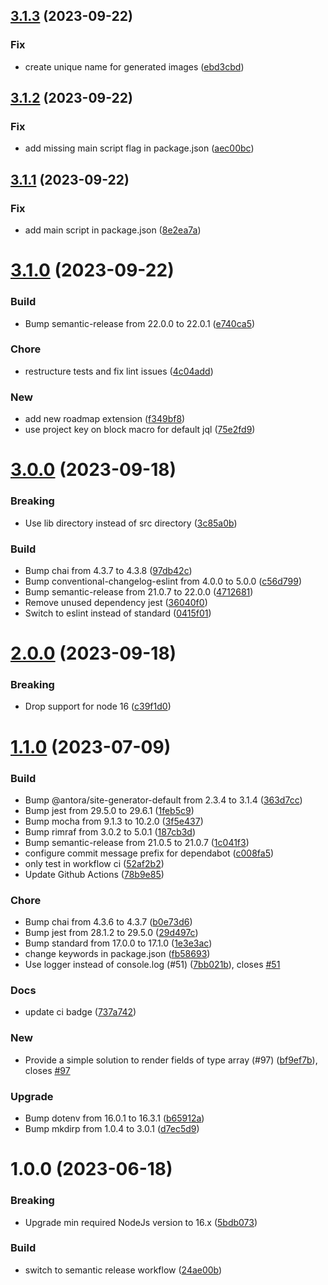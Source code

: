 ## [3.1.3](https://github.com/uniqueck/asciidoctor-jira/compare/v3.1.2...v3.1.3) (2023-09-22)


### Fix

* create unique name for generated images ([ebd3cbd](https://github.com/uniqueck/asciidoctor-jira/commit/ebd3cbd4f51f92e5ed91b9c7af5642bb52f96cc9))

## [3.1.2](https://github.com/uniqueck/asciidoctor-jira/compare/v3.1.1...v3.1.2) (2023-09-22)


### Fix

* add missing main script flag in package.json ([aec00bc](https://github.com/uniqueck/asciidoctor-jira/commit/aec00bc6d99f839ba65959f1ab44b52ed22f0cb0))

## [3.1.1](https://github.com/uniqueck/asciidoctor-jira/compare/v3.1.0...v3.1.1) (2023-09-22)


### Fix

* add main script in package.json ([8e2ea7a](https://github.com/uniqueck/asciidoctor-jira/commit/8e2ea7a53efc9289400aaf2f91fc4f8eea35c1af))

# [3.1.0](https://github.com/uniqueck/asciidoctor-jira/compare/v3.0.0...v3.1.0) (2023-09-22)


### Build

* Bump semantic-release from 22.0.0 to 22.0.1 ([e740ca5](https://github.com/uniqueck/asciidoctor-jira/commit/e740ca5d7c599e74d3ad9a83851da837bccdbbf1))

### Chore

* restructure tests and fix lint issues ([4c04add](https://github.com/uniqueck/asciidoctor-jira/commit/4c04add0271280466f251da03dcf6a2e6175b9b8))

### New

* add new roadmap extension ([f349bf8](https://github.com/uniqueck/asciidoctor-jira/commit/f349bf878ab4afe20c5fccef22ff487b05540aa0))
* use project key on block macro for default jql ([75e2fd9](https://github.com/uniqueck/asciidoctor-jira/commit/75e2fd96bc420e7b0fce36ec70ee667df2298cab))

# [3.0.0](https://github.com/uniqueck/asciidoctor-jira/compare/v2.0.0...v3.0.0) (2023-09-18)


### Breaking

* Use lib directory instead of src directory ([3c85a0b](https://github.com/uniqueck/asciidoctor-jira/commit/3c85a0b2c545f522f4d1c00fad18234763c7a1d7))

### Build

* Bump chai from 4.3.7 to 4.3.8 ([97db42c](https://github.com/uniqueck/asciidoctor-jira/commit/97db42cab989914556f64990a8a945e2d758d796))
* Bump conventional-changelog-eslint from 4.0.0 to 5.0.0 ([c56d799](https://github.com/uniqueck/asciidoctor-jira/commit/c56d799d30f0aa59fd6d99d83a4b03d548b1875c))
* Bump semantic-release from 21.0.7 to 22.0.0 ([4712681](https://github.com/uniqueck/asciidoctor-jira/commit/471268191c51d3dce9f1c7f0dd324482775ac938))
* Remove unused dependency jest ([36040f0](https://github.com/uniqueck/asciidoctor-jira/commit/36040f0ff2444f304dc426f84fd6ec566d8cb72a))
* Switch to eslint instead of standard ([0415f01](https://github.com/uniqueck/asciidoctor-jira/commit/0415f01229204f294d6915ea927db2aafc3a209c))

# [2.0.0](https://github.com/uniqueck/asciidoctor-jira/compare/v1.1.0...v2.0.0) (2023-09-18)


### Breaking

* Drop support for node 16 ([c39f1d0](https://github.com/uniqueck/asciidoctor-jira/commit/c39f1d009153121caca8d54251611ffac068a97d))

# [1.1.0](https://github.com/uniqueck/asciidoctor-jira/compare/v1.0.0...v1.1.0) (2023-07-09)


### Build

* Bump @antora/site-generator-default from 2.3.4 to 3.1.4 ([363d7cc](https://github.com/uniqueck/asciidoctor-jira/commit/363d7cc457a831681815f99f75b3a7c367e1b9bc))
* Bump jest from 29.5.0 to 29.6.1 ([1feb5c9](https://github.com/uniqueck/asciidoctor-jira/commit/1feb5c992e63e8c9305e3097da68031875fa07f1))
* Bump mocha from 9.1.3 to 10.2.0 ([3f5e437](https://github.com/uniqueck/asciidoctor-jira/commit/3f5e437ecfac17fb188883703a60e3d69a618299))
* Bump rimraf from 3.0.2 to 5.0.1 ([187cb3d](https://github.com/uniqueck/asciidoctor-jira/commit/187cb3d48d4e01a28b89f184d5a71bf0b6fcff22))
* Bump semantic-release from 21.0.5 to 21.0.7 ([1c041f3](https://github.com/uniqueck/asciidoctor-jira/commit/1c041f371f650b20f04a2ab0fda1a36f488a92b9))
* configure commit message prefix for dependabot ([c008fa5](https://github.com/uniqueck/asciidoctor-jira/commit/c008fa5fadd8e33160d0a4cf0b3f5fc99a04daf9))
* only test in workflow ci ([52af2b2](https://github.com/uniqueck/asciidoctor-jira/commit/52af2b2e18ef9826e5ec52ccc73e650dcacba016))
* Update Github Actions ([78b9e85](https://github.com/uniqueck/asciidoctor-jira/commit/78b9e85fc6b71a191706c2617237b63318397fbd))

### Chore

* Bump chai from 4.3.6 to 4.3.7 ([b0e73d6](https://github.com/uniqueck/asciidoctor-jira/commit/b0e73d604acf33a30ed4a3a70c132c272a5dd13b))
* Bump jest from 28.1.2 to 29.5.0 ([29d497c](https://github.com/uniqueck/asciidoctor-jira/commit/29d497c6098a882fe13d2955a6b51528452e0428))
* Bump standard from 17.0.0 to 17.1.0 ([1e3e3ac](https://github.com/uniqueck/asciidoctor-jira/commit/1e3e3ac59a1f28edf855d14f703fadd0039145a2))
* change keywords in package.json ([fb58693](https://github.com/uniqueck/asciidoctor-jira/commit/fb5869360bd88efd19906d72a1c36672c78ef686))
* Use logger instead of console.log (#51) ([7bb021b](https://github.com/uniqueck/asciidoctor-jira/commit/7bb021bb349188c5c4596eaf071291517b78e015)), closes [#51](https://github.com/uniqueck/asciidoctor-jira/issues/51)

### Docs

* update ci badge ([737a742](https://github.com/uniqueck/asciidoctor-jira/commit/737a7425a96e83fa09e6c32b041574bb1bf8e2e8))

### New

* Provide a simple solution to render fields of type array (#97) ([bf9ef7b](https://github.com/uniqueck/asciidoctor-jira/commit/bf9ef7ba9229ea1fe393ded904b8d25c084be913)), closes [#97](https://github.com/uniqueck/asciidoctor-jira/issues/97)

### Upgrade

* Bump dotenv from 16.0.1 to 16.3.1 ([b65912a](https://github.com/uniqueck/asciidoctor-jira/commit/b65912a6a0c5a430ae28505e2d20333c30094da8))
* Bump mkdirp from 1.0.4 to 3.0.1 ([d7ec5d9](https://github.com/uniqueck/asciidoctor-jira/commit/d7ec5d9b6519c137b93e7c4a82a1b5d25336c5f9))

# 1.0.0 (2023-06-18)


### Breaking

* Upgrade min required NodeJs version to 16.x ([5bdb073](https://github.com/uniqueck/asciidoctor-jira/commit/5bdb073d473e9b8135a8238e584179d3c75d5427))

### Build

* switch to semantic release workflow ([24ae00b](https://github.com/uniqueck/asciidoctor-jira/commit/24ae00b690cdc97ee47dd530f9e146286c16477c))
